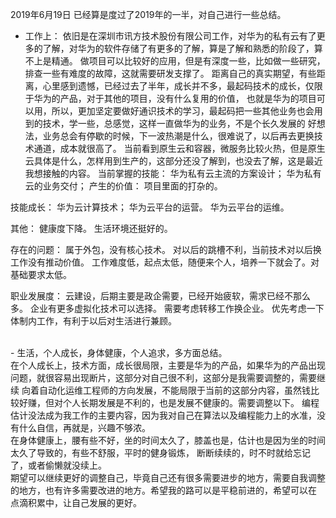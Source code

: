 2019年6月19日
已经算是度过了2019年的一半，对自己进行一些总结。
- 工作上：
依旧是在深圳市讯方技术股份有限公司工作，对华为的私有云有了更多的了解，对华为的软件存储了有更多的了解，算是了解和熟悉的阶段了，算不上是精通。
做项目可以比较好的应用，但是有深度一些，比如做一些研究，排查一些有难度的故障，这就需要研发支撑了。
距离自己的真实期望，有些距离，心里感到遗憾，已经过去了半年，成长并不多，最起码技术的成长，仅限于华为的产品，对于其他的项目，没有什么复用的价值，
也就是华为的项目可以用，所以，更加坚定要做好通识技术的学习，最起码把一些其他业务也会用到的技术，学一些，总感觉，这样一直做华为的业务，不是个长久发展的
好想法，业务总会有停歇的时候，下一波热潮是什么，很难说了，以后再去更换技术通道，成本就很高了。
当前看到原生云和容器，微服务比较火热，但是原生云具体是什么，怎样用到生产的，这部分还没了解到，也没去了解，这是最近我想接触的内容。
当前掌握的技能：
华为私有云主流的方案设计；
华为私有云的业务交付；
产生的价值：
项目里面的打杂的。

技能成长：
华为云计算技术；
华为云平台的运营。
华为云平台的运维。

其他：
健康度下降。
生活环境还挺好的。

存在的问题：
属于外包，没有核心技术。
对以后的跳槽不利，当前技术对以后换工作没有推动价值。
工作难度低，起点太低，随便来个人，培养一下就会了。对基础要求太低。

职业发展度：
云建设，后期主要是政企需要，已经开始疲软，需求已经不那么多。
企业有更多虚拟化技术可以选择。
需要考虑转移工作换企业。
优先考虑一下体制内工作，有利于以后对生活进行兼顾。


<br>
- 生活，个人成长，身体健康，个人追求，多方面总结。
<br>在个人成长上，技术方面，成长很局限，主要是华为的产品，如果华为的产品出现问题，就很容易出现断片，这部分对自己很不利，这部分是我需要调整的，需要继续
向着自动化运维工程师的方向发展，不能局限于当前的这部分内容，虽然钱比较好赚，但对个人长期发展是不利的，也是发展不健康的。需要调整以下。
编程估计没法成为我工作的主要内容，因为我对自己在算法以及编程能力上的水准，没有什么自信，再就是，兴趣不够浓。
<br>在身体健康上，腰有些不好，坐的时间太久了，膝盖也是，估计也是因为坐的时间太久了导致的，有些不舒服，平时的健身锻炼，
断断续续的，时不时就给忘记了，或者偷懒就没续上。
<br>期望可以继续更好的调整自己，毕竟自己还有很多需要进步的地方，需要自我调整的地方，也有许多需要改进的地方。希望我的路可以是平稳前进的，希望可以在
点滴积累中，让自己发展的更好。